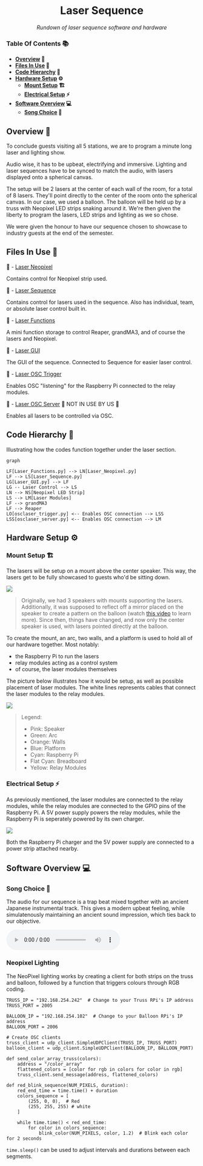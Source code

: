 <h1 align="center">
Laser Sequence
</h1>

<p align="center">
  <i align="center">
  Rundown of laser sequence software and hardware
  </i>
</p>

### Table Of Contents 📚

<b>

- [Overview](#overview) 📃
- [Files In Use](#files-in-use) 📂
- [Code Hierarchy](#hierarchy) 👑
- [Hardware Setup](#hardware) ⚙️
  - [Mount Setup](#hardware-mount) 🏗️
  - [Electrical Setup](#hardware-electrical) ⚡
- [Software Overview](#software) 💻
  - [Song Choice](#software-song) 🎵

</b>

## <a id="overview"> Overview 📃</a>

To conclude guests visiting all 5 stations, we are to program a minute long laser and lighting show.

Audio wise, it has to be upbeat, electrifying and immersive. Lighting and laser sequences have to be synced to match the audio, with lasers displayed onto a spherical canvas.

The setup will be 2 lasers at the center of each wall of the room, for a total of 8 lasers. They'll point directly to the center of the room onto the spherical canvas. In our case, we used a balloon. The balloon will be held up by a truss with Neopixel LED strips snaking around it. We're then given the liberty to program the lasers, LED strips and lighting as we so chose.

We were given the honour to have our sequence chosen to showcase to industry guests at the end of the semester.

## <a id="files-in-use"> Files In Use 📂</a>

📄 - [Laser Neopixel](https://github.com/uselesskcid/EGL314-Project-S.O.N.I.C-Team-C-POC/blob/main/Final_Presentation/Codes/FP_Laser_Neopixel.py)

Contains control for Neopixel strip used.

📄 - [Laser Sequence](https://github.com/uselesskcid/EGL314-Project-S.O.N.I.C-Team-C-POC/blob/main/Final_Presentation/Codes/FP_Laser_Sequence.py)

Contains control for lasers used in the sequence. Also has individual, team, or absolute laser control built in.

📄 - [Laser Functions](https://github.com/uselesskcid/EGL314-Project-S.O.N.I.C-Team-C-POC/blob/main/Final_Presentation/Codes/FP_Laser_Functions.py)

A mini function storage to control Reaper, grandMA3, and of course the lasers and Neopixel.

📄 - [Laser GUI](https://github.com/uselesskcid/EGL314-Project-S.O.N.I.C-Team-C-POC/blob/main/Final_Presentation/Codes/FP_Laser_GUI.py)

The GUI of the sequence. Connected to Sequence for easier laser control.

📄 - [Laser OSC Trigger](https://github.com/uselesskcid/EGL314-Project-S.O.N.I.C-Team-C-POC/blob/main/Final_Presentation/Codes/FP_Laser_osclaser_trigger.py)

Enables OSC "listening" for the Raspberry Pi connected to the relay modules.

📄 - [Laser OSC Server](https://github.com/uselesskcid/EGL314-Project-S.O.N.I.C-Team-C-POC/blob/main/Final_Presentation/Codes/FP_Laser_osclaser_server.py) 🚫 NOT IN USE BY US 🚫

Enables all lasers to be controlled via OSC.
## <a id="hierarchy"> Code Hierarchy 👑</a>

Illustrating how the codes function together under the laser section.

```mermaid
graph

LF[Laser_Functions.py] --> LN[Laser_Neopixel.py]
LF --> LS[Laser_Sequence.py]
LG[Laser_GUI.py] --> LF
LG -- Laser Control --> LS
LN --> NS[Neopixel LED Strip]
LS --> LM[Laser Modules]
LF --> grandMA3
LF --> Reaper
LO[osclaser_trigger.py] <-- Enables OSC connection --> LSS
LSS[osclaser_server.py] <-- Enables OSC connection --> LM

```
## <a id="hardware"> Hardware Setup ⚙️</a>

### <a id="hardware-mount"> Mount Setup 🏗️</a>
The lasers will be setup on a mount above the center speaker. This way, the lasers get to be fully showcased to guests who'd be sitting down.

![](laser_assets/Laser_OG.jpg)

> Originally, we had 3 speakers with mounts supporting the lasers. Additionally, it was supposed to reflect off a mirror placed on the speaker to create a pattern on the balloon (watch [this video](https://www.youtube.com/watch?v=C-V1uXeyGmg) to learn more). Since then, things have changed, and now only the center speaker is used, with lasers pointed directly at the balloon.

To create the mount, an arc, two walls, and a platform is used to hold all of our hardware together. Most notably:

- the Raspberry Pi to run the lasers
- relay modules acting as a control system
- of course, the laser modules themselves

The picture below illustrates how it would be setup, as well as possible placement of laser modules. The white lines represents cables that connect the laser modules to the relay modules.

![](laser_assets/Laser_Mount_3D.png)
> Legend:
>- Pink: Speaker
>- Green: Arc
>- Orange: Walls
>- Blue: Platform
>- Cyan: Raspberry Pi
>- Flat Cyan: Breadboard
>- Yellow: Relay Modules


### <a id="hardware-electrical"> Electrical Setup ⚡</a>

As previously mentioned, the laser modules are connected to the relay modules, while the relay modules are connected to the GPIO pins of the Raspberry Pi. A 5V power supply powers the relay modules, while the Raspberry Pi is seperately powered by its own charger.

![](laser_assets/Laser_Schematics.png)

Both the Raspberry Pi charger and the 5V power supply are connected to a power strip attached nearby.

## <a id="software"> Software Overview 💻</a>

### <a id="software-song"> Song Choice 🎵</a>

The audio for our sequence is a trap beat mixed together with an ancient Japanese instrumental track. This gives a modern upbeat feeling, while simulatenously maintaining an ancient sound impression, which ties back to our objective.

<audio controls src="laser_assets/Laser_Sequence_Song.wav" title="Song">
Your browser does not support the audio element. Click [here](https://github.com/uselesskcid/EGL314-Project-S.O.N.I.C-Team-C-POC/blob/main/Final_Presentation/Laser_Sequence/laser_assets/Laser_Sequence_Song.wav) to navigate to the song.
</audio>

### <a id="software-np"> Neopixel Lighting </a>

The NeoPixel lighting works by creating a client for both strips on the truss and balloon, followed by a function that triggers colours through RGB coding.
```
TRUSS_IP = "192.168.254.242"  # Change to your Truss RPi's IP address
TRUSS_PORT = 2005

BALLOON_IP = "192.168.254.102"  # Change to your Balloon RPi's IP address
BALLOON_PORT = 2006

# Create OSC clients
truss_client = udp_client.SimpleUDPClient(TRUSS_IP, TRUSS_PORT)
balloon_client = udp_client.SimpleUDPClient(BALLOON_IP, BALLOON_PORT)

def send_color_array_truss(colors):
    address = "/color_array"
    flattened_colors = [color for rgb in colors for color in rgb]
    truss_client.send_message(address, flattened_colors)

def red_blink_sequence(NUM_PIXELS, duration):
    red_end_time = time.time() + duration
    colors_sequence = [
        (255, 0, 0),  # Red
        (255, 255, 255) # white
    ]
    
    while time.time() < red_end_time:
        for color in colors_sequence:
            blink_color(NUM_PIXELS, color, 1.2)  # Blink each color for 2 seconds
```

`time.sleep()` can be used to adjust intervals and durations between each segments.


